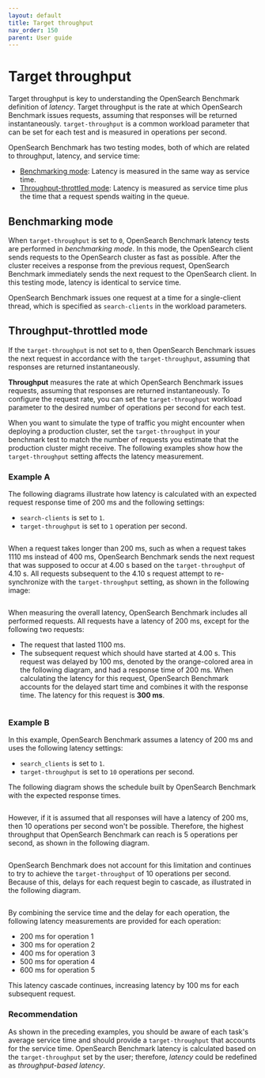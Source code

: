 ```yaml
---
layout: default
title: Target throughput
nav_order: 150
parent: User guide
---
```


# Target throughput

Target throughput is key to understanding the OpenSearch Benchmark definition of *latency*. Target throughput is the rate at which OpenSearch Benchmark issues requests, assuming that responses will be returned instantaneously. `target-throughput` is a common workload parameter that can be set for each test and is measured in operations per second.

OpenSearch Benchmark has two testing modes, both of which are related to throughput, latency, and service time:

- [Benchmarking mode](#benchmarking-mode): Latency is measured in the same way as service time.
- [Throughput-throttled mode](#throughput-throttled-mode): Latency is measured as service time plus the time that a request spends waiting in the queue.

## Benchmarking mode

When `target-throughput` is set to `0`, OpenSearch Benchmark latency tests are performed in *benchmarking mode*. In this mode, the OpenSearch client sends requests to the OpenSearch cluster as fast as possible. After the cluster receives a response from the previous request, OpenSearch Benchmark immediately sends the next request to the OpenSearch client. In this testing mode, latency is identical to service time.

OpenSearch Benchmark issues one request at a time for a single-client thread, which is specified as `search-clients` in the workload parameters. 

## Throughput-throttled mode

If the `target-throughput` is not set to `0`, then OpenSearch Benchmark issues the next request in accordance with the `target-throughput`, assuming that responses are returned instantaneously.

**Throughput** measures the rate at which OpenSearch Benchmark issues requests, assuming that responses are returned instantaneously. To configure the request rate, you can set the `target-throughput` workload parameter to the desired number of operations per second for each test.

When you want to simulate the type of traffic you might encounter when deploying a production cluster, set the `target-throughput` in your benchmark test to match the number of requests you estimate that the production cluster might receive. The following examples show how the `target-throughput` setting affects the latency measurement.

### Example A

The following diagrams illustrate how latency is calculated with an expected request response time of 200 ms and the following settings: 

- `search-clients` is set to `1`. 
- `target-throughput` is set to `1` operation per second.

<img src="{{site.url}}{{site.baseurl}}/images/benchmark/latency-explanation-1.png" alt="">

When a request takes longer than 200 ms, such as when a request takes 1110 ms instead of 400 ms, OpenSearch Benchmark sends the next request that was supposed to occur at 4.00 s based on the `target-throughput` of 4.10 s. All requests subsequent to the 4.10 s request attempt to re-synchronize with the `target-throughput` setting, as shown in the following image:

<img src="{{site.url}}{{site.baseurl}}/images/benchmark/latency-explanation-2.png" alt="">

When measuring the overall latency, OpenSearch Benchmark includes all performed requests. All requests have a latency of 200 ms, except for the following two requests:

- The request that lasted 1100 ms. 
- The subsequent request which should have started at 4.00 s. This request was delayed by 100 ms, denoted by the orange-colored area in the following diagram, and had a response time of 200 ms. When calculating the latency for this request, OpenSearch Benchmark accounts for the delayed start time and combines it with the response time. The latency for this request is **300 ms**.

<img src="{{site.url}}{{site.baseurl}}/images/benchmark/latency-explanation-3.png" alt="">

### Example B

In this example, OpenSearch Benchmark assumes a latency of 200 ms and uses the following latency settings:

- `search_clients` is set to `1`.
- `target-throughput` is set to `10` operations per second.

The following diagram shows the schedule built by OpenSearch Benchmark with the expected response times.

<img src="{{site.url}}{{site.baseurl}}/images/benchmark/b-latency-explanation-1.png" alt="">

However, if it is assumed that all responses will have a latency of 200 ms, then 10 operations per second won't be possible. Therefore, the highest throughput that OpenSearch Benchmark can reach is 5 operations per second, as shown in the following diagram.

<img src="{{site.url}}{{site.baseurl}}/images/benchmark/b-latency-explanation-2.png" alt="">

OpenSearch Benchmark does not account for this limitation and continues to try to achieve the `target-throughput` of 10 operations per second. Because of this, delays for each request begin to cascade, as illustrated in the following diagram.

<img src="{{site.url}}{{site.baseurl}}/images/benchmark/b-latency-explanation-3.png" alt="">

By combining the service time and the delay for each operation, the following latency measurements are provided for each operation: 

- 200 ms for operation 1
- 300 ms for operation 2
- 400 ms for operation 3
- 500 ms for operation 4 
- 600 ms for operation 5

This latency cascade continues, increasing latency by 100 ms for each subsequent request.

### Recommendation

As shown in the preceding examples, you should be aware of each task's average service time and should provide a `target-throughput` that accounts for the service time. OpenSearch Benchmark latency is calculated based on the `target-throughput` set by the user; therefore, *latency* could be redefined as *throughput-based latency*.


